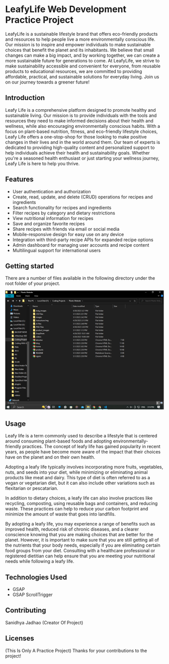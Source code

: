 # LeafyLife Web Development Practice Project


LeafyLife is a sustainable lifestyle brand that offers eco-friendly products and resources to help people live a more environmentally conscious life. Our mission is to inspire and empower individuals to make sustainable choices that benefit the planet and its inhabitants. We believe that small changes can make a big impact, and by working together, we can create a more sustainable future for generations to come. At LeafyLife, we strive to make sustainability accessible and convenient for everyone, from reusable products to educational resources, we are committed to providing affordable, practical, and sustainable solutions for everyday living. Join us on our journey towards a greener future!

## Introduction 

Leafy Life is a comprehensive platform designed to promote healthy and sustainable living. Our mission is to provide individuals with the tools and resources they need to make informed decisions about their health and wellness, while also encouraging environmentally conscious habits. With a focus on plant-based nutrition, fitness, and eco-friendly lifestyle choices, Leafy Life offers a one-stop-shop for those looking to make positive changes in their lives and in the world around them. Our team of experts is dedicated to providing high-quality content and personalized support to help individuals achieve their health and sustainability goals. Whether you're a seasoned health enthusiast or just starting your wellness journey, Leafy Life is here to help you thrive.

## Features

- User authentication and authorization
- Create, read, update, and delete (CRUD) operations for recipes and ingredients
- Search functionality for recipes and ingredients
- Filter recipes by category and dietary restrictions
- View nutritional information for recipes
- Save and organize favorite recipes
- Share recipes with friends via email or social media
- Mobile-responsive design for easy use on any device
- Integration with third-party recipe APIs for expanded recipe options
- Admin dashboard for managing user accounts and recipe content
- Multilingual support for international users

## Getting started

There are a number of files available in the following directory under the root folder of your project.

![Leafy Life](Images/Screenshot%20(112).png)

## Usage

Leafy life is a term commonly used to describe a lifestyle that is centered around consuming plant-based foods and adopting environmentally-friendly practices. The concept of leafy life has gained popularity in recent years, as people have become more aware of the impact that their choices have on the planet and on their own health.

Adopting a leafy life typically involves incorporating more fruits, vegetables, nuts, and seeds into your diet, while minimizing or eliminating animal products like meat and dairy. This type of diet is often referred to as a vegan or vegetarian diet, but it can also include other variations such as flexitarian or pescatarian.

In addition to dietary choices, a leafy life can also involve practices like recycling, composting, using reusable bags and containers, and reducing waste. These practices can help to reduce your carbon footprint and minimize the amount of waste that goes into landfills.

By adopting a leafy life, you may experience a range of benefits such as improved health, reduced risk of chronic diseases, and a clearer conscience knowing that you are making choices that are better for the planet. However, it is important to make sure that you are still getting all of the nutrients that your body needs, especially if you are eliminating certain food groups from your diet. Consulting with a healthcare professional or registered dietitian can help ensure that you are meeting your nutritional needs while following a leafy life.

## Technologies Used

- GSAP
- GSAP ScrollTrigger

## Contributing

Sanidhya Jadhao (Creator Of Project)

## Licenses

(This Is Only A Practice Project)
Thanks for your contributions to the project!